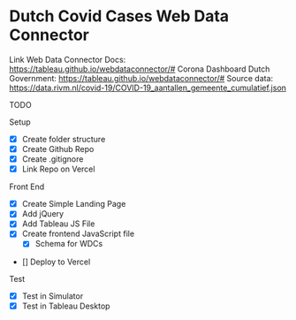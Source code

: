 # Dutch Covid Cases Web Data Connector

Link Web Data Connector Docs: https://tableau.github.io/webdataconnector/#
Corona Dashboard Dutch Government: https://tableau.github.io/webdataconnector/#
Source data: https://data.rivm.nl/covid-19/COVID-19_aantallen_gemeente_cumulatief.json

TODO

Setup

- [x] Create folder structure
- [x] Create Github Repo
- [x] Create .gitignore
- [x] Link Repo on Vercel

Front End

- [x] Create Simple Landing Page
- [x] Add jQuery
- [x] Add Tableau JS File
- [x] Create frontend JavaScript file
  - [x] Schema for WDCs
- [] Deploy to Vercel

Test

- [x] Test in Simulator
- [x] Test in Tableau Desktop
